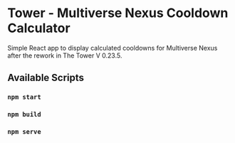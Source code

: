 # Tower - Multiverse Nexus Cooldown Calculator

Simple React app to display calculated cooldowns for Multiverse Nexus after the rework in The Tower V 0.23.5.

## Available Scripts

### `npm start`

### `npm build`

### `npm serve`

